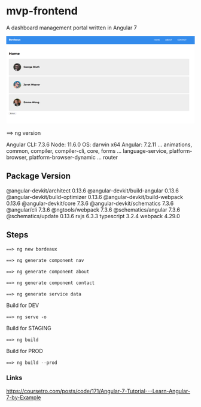 # mvp-frontend

A dashboard management portal written in Angular 7


![Screenshot 1](bordeaux_1.png "Screenshot")

==> ng version

Angular CLI: 7.3.6
Node: 11.6.0
OS: darwin x64
Angular: 7.2.11
... animations, common, compiler, compiler-cli, core, forms
... language-service, platform-browser, platform-browser-dynamic
... router

Package                           Version
-----------------------------------------------------------
@angular-devkit/architect         0.13.6
@angular-devkit/build-angular     0.13.6
@angular-devkit/build-optimizer   0.13.6
@angular-devkit/build-webpack     0.13.6
@angular-devkit/core              7.3.6
@angular-devkit/schematics        7.3.6
@angular/cli                      7.3.6
@ngtools/webpack                  7.3.6
@schematics/angular               7.3.6
@schematics/update                0.13.6
rxjs                              6.3.3
typescript                        3.2.4
webpack                           4.29.0




## Steps

~~~
==> ng new bordeaux
~~~


~~~
==> ng generate component nav
~~~


~~~
==> ng generate component about
~~~

~~~
==> ng generate component contact
~~~

~~~
==> ng generate service data
~~~

Build for DEV
~~~
==> ng serve -o
~~~

Build for STAGING
~~~
==> ng build
~~~

Build for PROD
~~~
==> ng build --prod
~~~

### Links

https://coursetro.com/posts/code/171/Angular-7-Tutorial---Learn-Angular-7-by-Example

